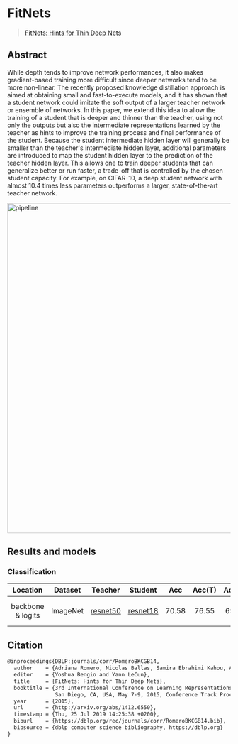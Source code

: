 # FitNets

> [FitNets: Hints for Thin Deep Nets](https://arxiv.org/abs/1412.6550)

<!-- [ALGORITHM] -->

## Abstract

While depth tends to improve network performances, it also makes gradient-based
training more difficult since deeper networks tend to be more non-linear. The recently
proposed knowledge distillation approach is aimed at obtaining small and fast-to-execute
models, and it has shown that a student network could imitate the soft output of a larger
teacher network or ensemble of networks. In this paper, we extend this idea to allow the
training of a student that is deeper and thinner than the teacher, using not only the outputs
but also the intermediate representations learned by the teacher as hints to improve the
training process and final performance of the student. Because the student intermediate hidden
layer will generally be smaller than the teacher's intermediate hidden layer, additional parameters
are introduced to map the student hidden layer to the prediction of the teacher hidden layer. This
allows one to train deeper students that can generalize better or run faster, a trade-off that is
controlled by the chosen student capacity. For example, on CIFAR-10, a deep student network with
almost 10.4 times less parameters outperforms a larger, state-of-the-art teacher network.

<img width="743" alt="pipeline" src="https://user-images.githubusercontent.com/88702197/187423686-68719140-a978-4a19-a684-42b1d793d1fb.png">

## Results and models

### Classification

|     Location      | Dataset  |                                                   Teacher                                                    |                                                   Student                                                    |  Acc  | Acc(T) | Acc(S) |                               Config                                | Download                                                                                                                                                                                                                                                                                                                                                                                                     |
| :---------------: | :------: | :----------------------------------------------------------------------------------------------------------: | :----------------------------------------------------------------------------------------------------------: | :---: | :----: | :----: | :-----------------------------------------------------------------: | :----------------------------------------------------------------------------------------------------------------------------------------------------------------------------------------------------------------------------------------------------------------------------------------------------------------------------------------------------------------------------------------------------------- |
| backbone & logits | ImageNet | [resnet50](https://github.com/open-mmlab/mmclassification/blob/master/configs/resnet/resnet50_8xb32_in1k.py) | [resnet18](https://github.com/open-mmlab/mmclassification/blob/master/configs/resnet/resnet18_8xb32_in1k.py) | 70.58 | 76.55  | 69.90  | [config](./fitnets_backbone_logits_resnet50_resnet18_8xb32_in1k.py) | [teacher](https://download.openmmlab.com/mmclassification/v0/resnet/resnet50_8xb32_in1k_20210831-ea4938fc.pth) \|[model](https://download.openmmlab.com/mmrazor/v1/FieNets/fitnets_backbone_logits_resnet50_resnet18_8xb32_in1k_20220830_155608-00ccdbe2.pth) \| [log](https://download.openmmlab.com/mmrazor/v1/FieNets/fitnets_backbone_logits_resnet50_resnet18_8xb32_in1k_20220830_155608-00ccdbe2.json) |

## Citation

```latex
@inproceedings{DBLP:journals/corr/RomeroBKCGB14,
  author    = {Adriana Romero, Nicolas Ballas, Samira Ebrahimi Kahou, Antoine Chassang, Carlo Gatta and Yoshua Bengio},
  editor    = {Yoshua Bengio and Yann LeCun},
  title     = {FitNets: Hints for Thin Deep Nets},
  booktitle = {3rd International Conference on Learning Representations, {ICLR} 2015,
               San Diego, CA, USA, May 7-9, 2015, Conference Track Proceedings},
  year      = {2015},
  url       = {http://arxiv.org/abs/1412.6550},
  timestamp = {Thu, 25 Jul 2019 14:25:38 +0200},
  biburl    = {https://dblp.org/rec/journals/corr/RomeroBKCGB14.bib},
  bibsource = {dblp computer science bibliography, https://dblp.org}
}
```
